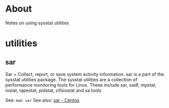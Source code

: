 # About

Notes on using sysstat utilities

# utilities

## sar

Sar = Collect, report, or save system activity information. sar is a part of the sysstat utilities package. The sysstat utilities are a collection of performance monitoring tools for Linux. These include sar, sadf, mpstat, iostat, tapestat, pidstat, cifsiostat  and sa tools

See: `man sar`
See also: [sar - Centos](https://www.globo.tech/learning-center/install-sar-centos)
